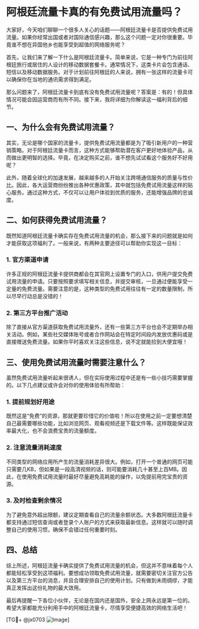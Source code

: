 # 阿根廷流量卡真的有免费试用流量吗？

大家好，今天咱们聊聊一个很多人关心的话题——阿根廷流量卡是否提供免费试用流量。如果你经常出国或者对国际通信感兴趣，那么这个问题一定对你很重要。毕竟谁不想在异国他乡也能享受到超值的网络服务呢？

首先，让我们来了解一下什么是阿根廷流量卡。简单来说，它是一种专门为前往阿根廷旅行或居住的人设计的移动数据套餐卡。通常情况下，这类卡片会包含通话、短信以及移动数据服务。对于计划前往阿根廷的人来说，拥有一张这样的流量卡可以确保你在当地的通讯需求得到满足。

那么问题来了，阿根廷流量卡到底有没有免费试用流量呢？答案是：有的！但具体情况可能会因运营商而有所不同。接下来，我将详细为你解读这一福利背后的细节。

## 一、为什么会有免费试用流量？

其实，无论是哪个国家的流量卡，提供免费试用流量都是为了吸引新用户的一种营销策略。对于阿根廷流量卡而言，这种方式能够帮助潜在客户更好地体验产品，从而做出更明智的选择。毕竟，在决定购买之前，谁不想先试试看这个服务好不好用呢？

此外，随着全球化的加速发展，越来越多的人开始关注跨境通信服务的质量与性价比。因此，各大运营商纷纷推出各种优惠政策，其中就包括免费试用流量这样的贴心服务。通过这种方式，不仅可以让用户体验到优质的服务，还能增强品牌的忠诚度。

## 二、如何获得免费试用流量？

既然知道阿根廷流量卡确实存在免费试用流量的机会，那么接下来的问题就是如何才能获取这项福利了。一般来说，有两种主要途径可以帮助你实现这一目标：

### 1. 官方渠道申请

许多正规的阿根廷流量卡提供商都会在其官网上设置专门的入口，供用户提交免费试用流量的申请。只要按照要求填写相关信息，并提交审核，一旦通过便能享受一定量的免费流量。需要注意的是，这种类型的免费试用往往有一定的数量限制，所以尽早行动总是没错的！

### 2. 第三方平台推广活动

除了直接从官方渠道获取免费试用流量外，还有一些第三方平台也会不定期举办相关活动。例如，某些社交媒体账号或者合作网站会在特定时间段内发放优惠码或是直接赠送免费流量。如果你平时喜欢关注这些信息，说不定就能捡到大便宜哦！

## 三、使用免费试用流量时需要注意什么？

虽然免费试用流量听起来很诱人，但在实际使用过程中还是有一些小技巧需要掌握的。以下几点建议或许会对你的使用体验有所帮助：

### 1. 提前规划好用途

既然这是“免费”的资源，那就更要珍惜它的价值啦！所以在使用之前一定要想清楚自己最需要哪些功能，比如浏览网页、观看视频还是下载文件等。这样既能保证效率最大化，也不会浪费宝贵的流量额度。

### 2. 注意流量消耗速度

不同类型的网络应用所产生的流量消耗差异很大。例如，打开一个普通的网页可能只需要几KB，但如果是一段高清视频的话，则可能要消耗几十甚至上百MB。因此，在使用免费试用流量时最好尽量避免高耗能的操作，以免提前用完宝贵的资源。

### 3. 及时检查剩余情况

为了避免意外超出限额，建议定期查看自己的流量余额状态。大多数阿根廷流量卡都支持通过短信查询或者登录个人账户的方式来获取最新信息。这样就可以随时调整自己的使用习惯，确保不会错过任何重要时刻。

## 四、总结

综上所述，阿根廷流量卡确实提供了免费试用流量的机会，但这并不意味着每个人都能轻松享受到这项福利。要想成功领取免费试用流量，就需要密切关注官方公告以及第三方平台的消息，并且合理安排自己的使用计划。只有做到未雨绸缪，才能真正发挥出这份礼物的最大效用。

最后再提醒一下各位小伙伴，无论是在国内还是国外，安全上网永远是第一位的。希望大家都能充分利用手中的阿根廷流量卡，尽情享受便捷高效的网络生活吧！

[TG💪+ @jx0703 ![Image](https://github.com/user-attachments/assets/dbca1d08-cadb-493c-b0ec-ad6f7a83f270)]